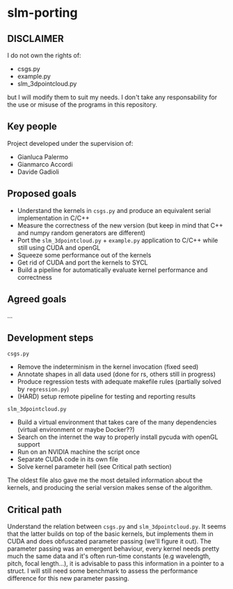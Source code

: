 # slm-porting

## DISCLAIMER
I do not own the rights of:
 * csgs.py
 * example.py
 * slm_3dpointcloud.py


but I will modify them to suit my needs. I don't take any responsability for the use or misuse of the programs in this repository.


## Key people
Project developed under the supervision of:
 * Gianluca Palermo
 * Gianmarco Accordi
 * Davide Gadioli


## Proposed goals
 * Understand the kernels in `csgs.py` and produce an equivalent serial implementation in C/C++
 * Measure the correctness of the new version (but keep in mind that C++ and numpy random generators are different)
 * Port the `slm_3dpointcloud.py` + `example.py` application to C/C++ while still using CUDA and openGL
 * Squeeze some performance out of the kernels
 * Get rid of CUDA and port the kernels to SYCL
 * Build a pipeline for automatically evaluate kernel performance and correctness


## Agreed goals
...


## Development steps
`csgs.py`
 * Remove the indeterminism in the kernel invocation (fixed seed)
 * Annotate shapes in all data used (done for rs, others still in progress)
 * Produce regression tests with adequate makefile rules (partially solved by `regression.py`)
 * (HARD) setup remote pipeline for testing and reporting results

`slm_3dpointcloud.py`
 * Build a virtual environment that takes care of the many dependencies (virtual environment or maybe Docker??)
 * Search on the internet the way to properly install pycuda with openGL support
 * Run on an NVIDIA machine the script once
 * Separate CUDA code in its own file
 * Solve kernel parameter hell (see Critical path section)

The oldest file also gave me the most detailed information about the kernels, and producing the serial version makes sense of the algorithm.


## Critical path
Understand the relation between `csgs.py` and `slm_3dpointcloud.py`. It seems that the latter builds on top of the basic kernels, but implements them in CUDA and does obfuscated parameter passing (we'll figure it out).
The parameter passing was an emergent behaviour, every kernel needs pretty much the same data and it's often run-time constants (e.g wavelength, pitch, focal length...), it is advisable to pass this information in a pointer to a struct. I will still need some benchmark to assess the performance difference for this new parameter passing.
